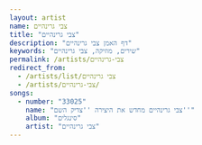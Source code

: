 ```yaml
---
layout: artist
name: צבי גרינהיים
title: "צבי גרינהיים"
description: "דף האמן צבי גרינהיים"
keywords: "שירים, מוזיקה, צבי גרינהיים"
permalink: /artists/צבי-גרינהיים
redirect_from:
  - /artists/list/צבי גרינהיים
  - /artists/צבי-גרינהיים/
songs:
  - number: "33025"
    name: "צבי גרינהיים מחדש את היצירה ''צדיק השם''"
    album: "סינגלים"
    artist: "צבי גרינהיים"
---
```

